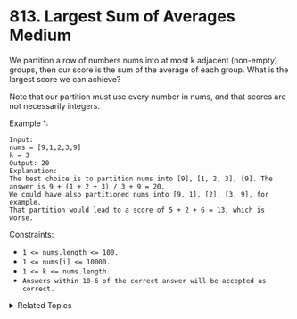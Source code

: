 # 813. Largest Sum of Averages<br> Medium

We partition a row of numbers nums into at most k adjacent (non-empty) groups, then our score is the sum of the average of each group. What is the largest score we can achieve?

Note that our partition must use every number in nums, and that scores are not necessarily integers.

Example 1:

```
Input: 
nums = [9,1,2,3,9]
k = 3
Output: 20
Explanation: 
The best choice is to partition nums into [9], [1, 2, 3], [9]. The answer is 9 + (1 + 2 + 3) / 3 + 9 = 20.
We could have also partitioned nums into [9, 1], [2], [3, 9], for example.
That partition would lead to a score of 5 + 2 + 6 = 13, which is worse.
```


Constraints:

- `1 <= nums.length <= 100.`
- `1 <= nums[i] <= 10000.`
- `1 <= k <= nums.length.`
- `Answers within 10-6 of the correct answer will be accepted as correct.`

<details>

<summary> Related Topics </summary>

-   `Array`
-   `Dynamic Programming`

</details>
